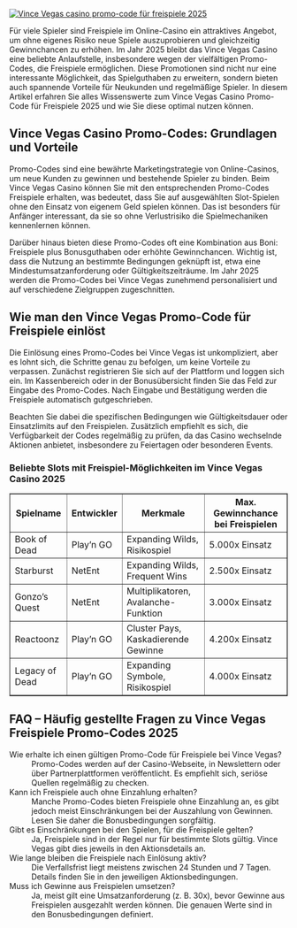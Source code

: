 [![Vince Vegas casino promo-code für freispiele 2025](https://123-caf.pages.dev/gitsignup.png)](https://vrmoo.ru/Bt82HjjY)

<p>Für viele Spieler sind Freispiele im Online-Casino ein attraktives Angebot, um ohne eigenes Risiko neue Spiele auszuprobieren und gleichzeitig Gewinnchancen zu erhöhen. Im Jahr 2025 bleibt das Vince Vegas Casino eine beliebte Anlaufstelle, insbesondere wegen der vielfältigen Promo-Codes, die Freispiele ermöglichen. Diese Promotionen sind nicht nur eine interessante Möglichkeit, das Spielguthaben zu erweitern, sondern bieten auch spannende Vorteile für Neukunden und regelmäßige Spieler. In diesem Artikel erfahren Sie alles Wissenswerte zum Vince Vegas Casino Promo-Code für Freispiele 2025 und wie Sie diese optimal nutzen können.</p>  <h2>Vince Vegas Casino Promo-Codes: Grundlagen und Vorteile</h2> <p>Promo-Codes sind eine bewährte Marketingstrategie von Online-Casinos, um neue Kunden zu gewinnen und bestehende Spieler zu binden. Beim Vince Vegas Casino können Sie mit den entsprechenden Promo-Codes Freispiele erhalten, was bedeutet, dass Sie auf ausgewählten Slot-Spielen ohne den Einsatz von eigenem Geld spielen können. Das ist besonders für Anfänger interessant, da sie so ohne Verlustrisiko die Spielmechaniken kennenlernen können.</p> <p>Darüber hinaus bieten diese Promo-Codes oft eine Kombination aus Boni: Freispiele plus Bonusguthaben oder erhöhte Gewinnchancen. Wichtig ist, dass die Nutzung an bestimmte Bedingungen geknüpft ist, etwa eine Mindestumsatzanforderung oder Gültigkeitszeiträume. Im Jahr 2025 werden die Promo-Codes bei Vince Vegas zunehmend personalisiert und auf verschiedene Zielgruppen zugeschnitten.</p>  <h2>Wie man den Vince Vegas Promo-Code für Freispiele einlöst</h2> <p>Die Einlösung eines Promo-Codes bei Vince Vegas ist unkompliziert, aber es lohnt sich, die Schritte genau zu befolgen, um keine Vorteile zu verpassen. Zunächst registrieren Sie sich auf der Plattform und loggen sich ein. Im Kassenbereich oder in der Bonusübersicht finden Sie das Feld zur Eingabe des Promo-Codes. Nach Eingabe und Bestätigung werden die Freispiele automatisch gutgeschrieben.</p> <p>Beachten Sie dabei die spezifischen Bedingungen wie Gültigkeitsdauer oder Einsatzlimits auf den Freispielen. Zusätzlich empfiehlt es sich, die Verfügbarkeit der Codes regelmäßig zu prüfen, da das Casino wechselnde Aktionen anbietet, insbesondere zu Feiertagen oder besonderen Events.</p>  <h3>Beliebte Slots mit Freispiel-Möglichkeiten im Vince Vegas Casino 2025</h3> <table border="1" cellpadding="5" cellspacing="0">   <thead>     <tr>       <th>Spielname</th>       <th>Entwickler</th>       <th>Merkmale</th>       <th>Max. Gewinnchance bei Freispielen</th>     </tr>   </thead>   <tbody>     <tr>       <td>Book of Dead</td>       <td>Play’n GO</td>       <td>Expanding Wilds, Risikospiel</td>       <td>5.000x Einsatz</td>     </tr>     <tr>       <td>Starburst</td>       <td>NetEnt</td>       <td>Expanding Wilds, Frequent Wins</td>       <td>2.500x Einsatz</td>     </tr>     <tr>       <td>Gonzo’s Quest</td>       <td>NetEnt</td>       <td>Multiplikatoren, Avalanche-Funktion</td>       <td>3.000x Einsatz</td>     </tr>     <tr>       <td>Reactoonz</td>       <td>Play’n GO</td>       <td>Cluster Pays, Kaskadierende Gewinne</td>       <td>4.200x Einsatz</td>     </tr>     <tr>       <td>Legacy of Dead</td>       <td>Play’n GO</td>       <td>Expanding Symbole, Risikospiel</td>       <td>4.000x Einsatz</td>     </tr>   </tbody> </table>  <h2>FAQ – Häufig gestellte Fragen zu Vince Vegas Freispiele Promo-Codes 2025</h2> <dl>   <dt>Wie erhalte ich einen gültigen Promo-Code für Freispiele bei Vince Vegas?</dt>   <dd>Promo-Codes werden auf der Casino-Webseite, in Newslettern oder über Partnerplattformen veröffentlicht. Es empfiehlt sich, seriöse Quellen regelmäßig zu checken.</dd>    <dt>Kann ich Freispiele auch ohne Einzahlung erhalten?</dt>   <dd>Manche Promo-Codes bieten Freispiele ohne Einzahlung an, es gibt jedoch meist Einschränkungen bei der Auszahlung von Gewinnen. Lesen Sie daher die Bonusbedingungen sorgfältig.</dd>    <dt>Gibt es Einschränkungen bei den Spielen, für die Freispiele gelten?</dt>   <dd>Ja, Freispiele sind in der Regel nur für bestimmte Slots gültig. Vince Vegas gibt dies jeweils in den Aktionsdetails an.</dd>    <dt>Wie lange bleiben die Freispiele nach Einlösung aktiv?</dt>   <dd>Die Verfallsfrist liegt meistens zwischen 24 Stunden und 7 Tagen. Details finden Sie in den jeweiligen Aktionsbedingungen.</dd>    <dt>Muss ich Gewinne aus Freispielen umsetzen?</dt>   <dd>Ja, meist gilt eine Umsatzanforderung (z. B. 30x), bevor Gewinne aus Freispielen ausgezahlt werden können. Die genauen Werte sind in den Bonusbedingungen definiert.</dd> </dl>